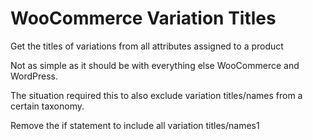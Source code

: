 # WooCommerce Variation Titles
Get the titles of variations from all attributes assigned to a product

Not as simple as it should be with everything else WooCommerce and WordPress.

The situation required this to also exclude variation titles/names from a certain taxonomy.

Remove the if statement to include all variation titles/names1
